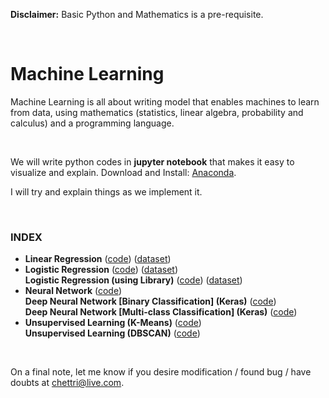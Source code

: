 <p><strong>Disclaimer:</strong> Basic Python and Mathematics is a pre-requisite.</p>

<br/>

<h1>Machine Learning</h1>
<p>Machine Learning is all about writing model that enables machines to learn from data, using mathematics (statistics, linear algebra, probability and calculus) and a programming language.</p>

<br/>

<p>We will write python codes in <strong>jupyter notebook</strong> that makes it easy to visualize and explain. Download and Install: <a href="https://anaconda.org/anaconda/python" target="_blank">Anaconda</a>.</p> 
<p>I will try and explain things as we implement it.</p>

<br/>

<h3>INDEX</h3>
<ul>
	<li>
		<strong>Linear Regression</strong>
		(<a href="https://github.com/shivachettri/machine-learning/blob/master/1.%20Linear%20Regression.ipynb">code</a>)
		(<a href="https://github.com/shivachettri/machine-learning/blob/master/linear-regression-data.csv">dataset</a>)
	</li>
	<li>
		<strong>Logistic Regression</strong>
		(<a href="https://github.com/shivachettri/machine-learning/blob/master/Logistic%20Regression.ipynb">code</a>)
		(<a href="https://github.com/shivachettri/machine-learning/blob/master/logistic-regression-data.csv">dataset</a>)	
		<br/>		
		<strong>Logistic Regression (using Library)</strong>
		(<a href="https://github.com/shivachettri/machine-learning/blob/master/Logistic%20Regression%20(using%20library).ipynb">code</a>)
		(<a href="https://github.com/shivachettri/machine-learning/blob/master/logistic-regression-data.csv">dataset</a>)
	</li>
	<li>
		<strong>Neural Network</strong>
		(<a href="https://github.com/shivachettri/machine-learning/blob/master/Neural%20Networks.ipynb">code</a>)
		<br/>
		<strong>Deep Neural Network [Binary Classification] (Keras)</strong>
		(<a href="https://github.com/shivachettri/machine-learning/blob/master/Deep%20Neural%20Network%20%5BBinary%20Classification%5D%20(Keras).ipynb">code</a>)
		<br/>
		<strong>Deep Neural Network [Multi-class Classification] (Keras)</strong>
		(<a href="https://github.com/shivachettri/machine-learning/blob/master/Deep%20Neural%20Network%20%5BMulti-Class%20Classification%5D%20(Keras).ipynb">code</a>)
	</li>
	<li>
		<strong>Unsupervised Learning (K-Means)</strong>
		(<a href="https://github.com/shivachettri/machine-learning/blob/master/Unsupervised%20Learning%20(K-Means).ipynb">code</a>)
		<br/>
		<strong>Unsupervised Learning (DBSCAN)</strong>
		(<a href="https://github.com/shivachettri/machine-learning/blob/master/Unsupervised%20Learning%20(DBSCAN).ipynb">code</a>)
	</li>
</ul>

<br/>

<p>On a final note, let me know if you desire modification / found bug / have doubts at <a href="mailto:chettri@live.com">chettri@live.com</a>.</p>
